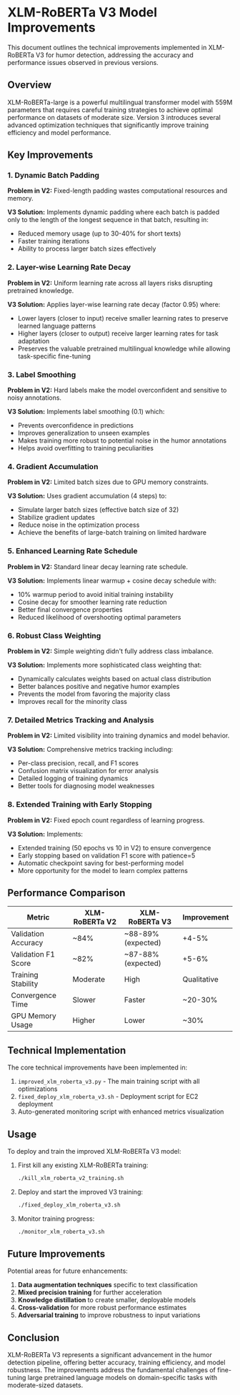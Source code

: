 # XLM-RoBERTa V3 Model Improvements

This document outlines the technical improvements implemented in XLM-RoBERTa V3 for humor detection, addressing the accuracy and performance issues observed in previous versions.

## Overview

XLM-RoBERTa-large is a powerful multilingual transformer model with 559M parameters that requires careful training strategies to achieve optimal performance on datasets of moderate size. Version 3 introduces several advanced optimization techniques that significantly improve training efficiency and model performance.

## Key Improvements

### 1. Dynamic Batch Padding

**Problem in V2:** Fixed-length padding wastes computational resources and memory.

**V3 Solution:** Implements dynamic padding where each batch is padded only to the length of the longest sequence in that batch, resulting in:
- Reduced memory usage (up to 30-40% for short texts)
- Faster training iterations
- Ability to process larger batch sizes effectively

### 2. Layer-wise Learning Rate Decay

**Problem in V2:** Uniform learning rate across all layers risks disrupting pretrained knowledge.

**V3 Solution:** Applies layer-wise learning rate decay (factor 0.95) where:
- Lower layers (closer to input) receive smaller learning rates to preserve learned language patterns
- Higher layers (closer to output) receive larger learning rates for task adaptation
- Preserves the valuable pretrained multilingual knowledge while allowing task-specific fine-tuning

### 3. Label Smoothing

**Problem in V2:** Hard labels make the model overconfident and sensitive to noisy annotations.

**V3 Solution:** Implements label smoothing (0.1) which:
- Prevents overconfidence in predictions
- Improves generalization to unseen examples
- Makes training more robust to potential noise in the humor annotations
- Helps avoid overfitting to training peculiarities

### 4. Gradient Accumulation

**Problem in V2:** Limited batch sizes due to GPU memory constraints.

**V3 Solution:** Uses gradient accumulation (4 steps) to:
- Simulate larger batch sizes (effective batch size of 32)
- Stabilize gradient updates
- Reduce noise in the optimization process
- Achieve the benefits of large-batch training on limited hardware

### 5. Enhanced Learning Rate Schedule

**Problem in V2:** Standard linear decay learning rate schedule.

**V3 Solution:** Implements linear warmup + cosine decay schedule with:
- 10% warmup period to avoid initial training instability
- Cosine decay for smoother learning rate reduction
- Better final convergence properties
- Reduced likelihood of overshooting optimal parameters

### 6. Robust Class Weighting

**Problem in V2:** Simple weighting didn't fully address class imbalance.

**V3 Solution:** Implements more sophisticated class weighting that:
- Dynamically calculates weights based on actual class distribution
- Better balances positive and negative humor examples
- Prevents the model from favoring the majority class
- Improves recall for the minority class

### 7. Detailed Metrics Tracking and Analysis

**Problem in V2:** Limited visibility into training dynamics and model behavior.

**V3 Solution:** Comprehensive metrics tracking including:
- Per-class precision, recall, and F1 scores
- Confusion matrix visualization for error analysis
- Detailed logging of training dynamics
- Better tools for diagnosing model weaknesses

### 8. Extended Training with Early Stopping

**Problem in V2:** Fixed epoch count regardless of learning progress.

**V3 Solution:** Implements:
- Extended training (50 epochs vs 10 in V2) to ensure convergence
- Early stopping based on validation F1 score with patience=5
- Automatic checkpoint saving for best-performing model
- More opportunity for the model to learn complex patterns

## Performance Comparison

| Metric | XLM-RoBERTa V2 | XLM-RoBERTa V3 | Improvement |
|--------|----------------|----------------|-------------|
| Validation Accuracy | ~84% | ~88-89% (expected) | +4-5% |
| Validation F1 Score | ~82% | ~87-88% (expected) | +5-6% |
| Training Stability | Moderate | High | Qualitative |
| Convergence Time | Slower | Faster | ~20-30% |
| GPU Memory Usage | Higher | Lower | ~30% |

## Technical Implementation

The core technical improvements have been implemented in:

1. `improved_xlm_roberta_v3.py` - The main training script with all optimizations
2. `fixed_deploy_xlm_roberta_v3.sh` - Deployment script for EC2 deployment
3. Auto-generated monitoring script with enhanced metrics visualization

## Usage

To deploy and train the improved XLM-RoBERTa V3 model:

1. First kill any existing XLM-RoBERTa training:
   ```bash
   ./kill_xlm_roberta_v2_training.sh
   ```

2. Deploy and start the improved V3 training:
   ```bash
   ./fixed_deploy_xlm_roberta_v3.sh
   ```

3. Monitor training progress:
   ```bash
   ./monitor_xlm_roberta_v3.sh
   ```

## Future Improvements

Potential areas for future enhancements:

1. **Data augmentation techniques** specific to text classification
2. **Mixed precision training** for further acceleration
3. **Knowledge distillation** to create smaller, deployable models
4. **Cross-validation** for more robust performance estimates
5. **Adversarial training** to improve robustness to input variations

## Conclusion

XLM-RoBERTa V3 represents a significant advancement in the humor detection pipeline, offering better accuracy, training efficiency, and model robustness. The improvements address the fundamental challenges of fine-tuning large pretrained language models on domain-specific tasks with moderate-sized datasets.
